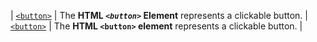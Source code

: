 | [`<button>`](/en-US/docs/Web/HTML/Element/button "The HTML <button> Element represents a clickable button.") | The **HTML _`<button>`_ Element** represents a clickable button. | [`<button>`](https://developer.mozilla.org/en-US/docs/Web/HTML/Element/button "The HTML <button> element represents a clickable button.") | The **HTML `<button>` element** represents a clickable button. |
